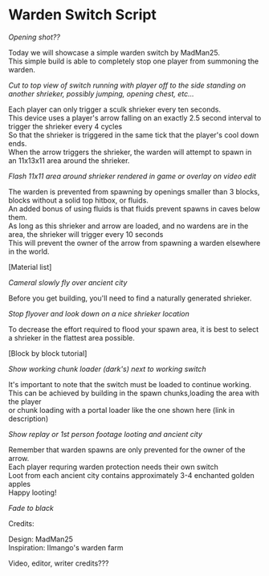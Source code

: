 # Warden Switch Script

*Opening shot??*

Today we will showcase a simple warden switch by MadMan25.  
This simple build is able to completely stop one player from summoning the warden.  

*Cut to top view of switch running with player off to the side standing on another shrieker, possibly jumping, opening chest, etc...*

Each player can only trigger a sculk shrieker every ten seconds.  
This device uses a player's arrow falling on an exactly 2.5 second interval to trigger the shrieker every 4 cycles  
So that the shrieker is triggered in the same tick that the player's cool down ends.  
When the arrow triggers the shrieker, the warden will attempt to spawn in an 11x13x11 area around the shrieker.

*Flash 11x11 area around shrieker rendered in game or overlay on video edit*

The warden is prevented from spawning by openings smaller than 3 blocks, blocks without a solid top hitbox, or fluids.  
An added bonus of using fluids is that fluids prevent spawns in caves below them.  
As long as this shrieker and arrow are loaded, and no wardens are in the area, the shrieker will trigger every 10 seconds  
This will prevent the owner of the arrow from spawning a warden elsewhere in the world.

[Material list]

*Cameral slowly fly over ancient city*

Before you get building, you'll need to find a naturally generated shrieker.

*Stop flyover and look down on a nice shrieker location*

To decrease the effort required to flood your spawn area, it is best to select a shrieker in the flattest area possible.

[Block by block tutorial]

*Show working chunk loader (dark's) next to working switch*

It's important to note that the switch must be loaded to continue working.<br>
This can be achieved by building in the spawn chunks,loading the area with the player<br>
or chunk loading with a portal loader like the one shown here (link in description)

*Show replay or 1st person footage looting and ancient city*

Remember that warden spawns are only prevented for the owner of the arrow.  
Each player requring warden protection needs their own switch  
Loot from each ancient city contains approximately 3-4 enchanted golden apples  
Happy looting!

*Fade to black*

Credits:

Design: MadMan25  
Inspiration: Ilmango's warden farm

Video, editor, writer credits???
